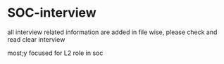 # SOC-interview

all interview related information are added in file wise, please check and read clear interview

most;y focused for L2 role in soc

